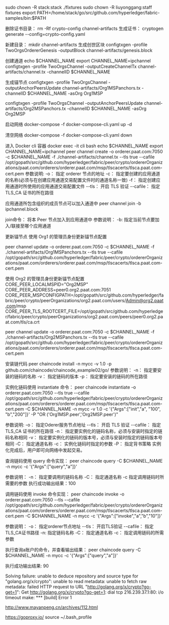 sudo chown -R stack:stack ./fixtures
sudo chown -R liuyonggang:staff fixtures
export PATH=/home/stack/go/src/github.com/hyperledger/fabric-samples/bin:$PATH

删除证书目录：
rm -Rf crypto-config channel-artifacts
生成证书： 
cryptogen generate --config=crypto-config.yaml

新建目录：
mkdir channel-artifacts
生成创世区块 
configtxgen -profile TwoOrgsOrdererGenesis -outputBlock channel-artifacts/genesis.block

创建通道
echo $CHANNEL_NAME
export CHANNEL_NAME=ipchannel
configtxgen -profile TwoOrgsChannel -outputCreateChannelTx channel-artifacts/channel.tx -channelID $CHANNEL_NAME

生成锚节点
configtxgen -profile TwoOrgsChannel -outputAnchorPeersUpdate channel-artifacts/Org1MSPanchors.tx -channelID $CHANNEL_NAME -asOrg Org1MSP

configtxgen -profile TwoOrgsChannel -outputAnchorPeersUpdate channel-artifacts/Org2MSPanchors.tx -channelID $CHANNEL_NAME -asOrg Org2MSP

启动网络
docker-compose -f docker-compose-cli.yaml up -d

清空网络
docker-compose -f docker-compose-cli.yaml down

进入 Docker cli 容器
docker exec -it cli bash
echo $CHANNEL_NAME
export CHANNEL_NAME=ipchannel
peer channel create -o orderer.paat.com:7050 -c $CHANNEL_NAME -f ./channel-artifacts/channel.tx --tls true  --cafile /opt/gopath/src/github.com/hyperledger/fabric/peer/crypto/ordererOrganizations/paat.com/orderers/orderer.paat.com/msp/tlscacerts/tlsca.paat.com-cert.pem
参数说明:
-o： 指定 orderer 节点的地址
-c： 指定要创建的应用通道的名称(必须与在创建应用通道交易配置文件时的通道名称一致)
-f： 指定创建应用通道时所使用的应用通道交易配置文件
--tls： 开启 TLS 验证
--cafile： 指定 TLS_CA 证书的所在路径

应用通道所包含组织的成员节点可以加入通道中
 peer channel join -b ipchannel.block

join命令： 将本 Peer 节点加入到应用通道中
参数说明：
-b: 指定当前节点要加入/联接至哪个应用通道

更新锚节点
使用 Org1 的管理员身份更新锚节点配置

peer channel update -o orderer.paat.com:7050 -c $CHANNEL_NAME -f ./channel-artifacts/Org1MSPanchors.tx --tls true --cafile /opt/gopath/src/github.com/hyperledger/fabric/peer/crypto/ordererOrganizations/paat.com/orderers/orderer.paat.com/msp/tlscacerts/tlsca.paat.com-cert.pem


使用 Org2 的管理员身份更新锚节点配置
CORE_PEER_LOCALMSPID="Org2MSP"
CORE_PEER_ADDRESS=peer0.org2.paat.com:7051 
CORE_PEER_MSPCONFIGPATH=/opt/gopath/src/github.com/hyperledger/fabric/peer/crypto/peerOrganizations/org2.paat.com/users/Admin@org2.paat.com/msp
CORE_PEER_TLS_ROOTCERT_FILE=/opt/gopath/src/github.com/hyperledger/fabric/peer/crypto/peerOrganizations/org2.paat.com/peers/peer0.org2.paat.com/tls/ca.crt 

peer channel update -o orderer.paat.com:7050 -c $CHANNEL_NAME -f ./channel-artifacts/Org2MSPanchors.tx --tls true --cafile /opt/gopath/src/github.com/hyperledger/fabric/peer/crypto/ordererOrganizations/paat.com/orderers/orderer.paat.com/msp/tlscacerts/tlsca.paat.com-cert.pem


安装链代码
peer chaincode install -n mycc -v 1.0 -p github.com/chaincode/chaincode_example02/go/
参数说明：
-n： 指定要安装的链码的名称
-v： 指定链码的版本
-p： 指定要安装的链码的所在路径

实例化链码使用 instantiate 命令：
peer chaincode instantiate -o orderer.paat.com:7050 --tls true --cafile /opt/gopath/src/github.com/hyperledger/fabric/peer/crypto/ordererOrganizations/paat.com/orderers/orderer.paat.com/msp/tlscacerts/tlsca.paat.com-cert.pem -C $CHANNEL_NAME -n mycc -v 1.0 -c '{"Args":["init","a", "100", "b","200"]}' -P "OR ('Org1MSP.peer','Org2MSP.peer')"

参数说明:
-o： 指定Oderer服务节点地址
--tls： 开启 TLS 验证
--cafile： 指定 TLS_CA 证书的所在路径
-n： 指定要实例化的链码名称，必须与安装时指定的链码名称相同
-v： 指定要实例化的链码的版本号，必须与安装时指定的链码版本号相同
-C： 指定通道名称
-c： 实例化链码时指定的参数
-P： 指定背书策略
实例化完成后，用户即可向网络中发起交易。

查询链码使用 query 命令实现：
peer chaincode query -C $CHANNEL_NAME -n mycc -c '{"Args":["query","a"]}'

参数说明：
-n： 指定要调用的链码名称
-C： 指定通道名称
-c 指定调用链码时所需要的参数
执行成功输出结果：100

调用链码使用 invoke 命令实现：
peer chaincode invoke -o orderer.paat.com:7050 --tls --cafile /opt/gopath/src/github.com/hyperledger/fabric/peer/crypto/ordererOrganizations/paat.com/orderers/orderer.paat.com/msp/tlscacerts/tlsca.paat.com-cert.pem  -C $CHANNEL_NAME -n mycc -c '{"Args":["invoke","a","b","10"]}'

参数说明：
-o： 指定orderer节点地址
--tls： 开启TLS验证
--cafile： 指定TLS_CA证书路径
-n: 指定链码名称
-C： 指定通道名称
-c： 指定调用链码的所需参数

执行查询a账户的命令，并查看输出结果：
peer chaincode query -C $CHANNEL_NAME -n mycc -c '{"Args":["query","a"]}'

执行成功输出结果: 90



Solving failure: unable to deduce repository and source type for "golang.org/x/crypto": unable to read metadata: unable to fetch raw metadata: failed HTTP request to URL "http://golang.org/x/crypto?go-get=1": Get http://golang.org/x/crypto?go-get=1: dial tcp 216.239.37.1:80: i/o timeout
make: *** [build] Error 1

http://www.mayanpeng.cn/archives/112.html

https://goproxy.io/
source ~/.bash_profile